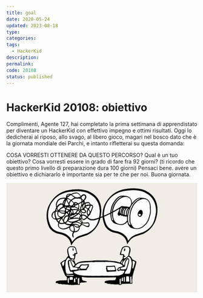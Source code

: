 ```yaml
---
title: goal
date: 2020-05-24
updated: 2023-08-18
type: 
categories: 
tags:
  - HackerKid
description: 
permalink: 
code: 20108
status: published
---
```

# HackerKid 20108: obiettivo

Complimenti, Agente 127, hai completato la prima settimana di apprendistato per diventare un HackerKid con effettivo impegno e ottimi risultati.
Oggi lo dedicherai al riposo, allo svago, al libero gioco, magari nel bosco dato che è la giornata mondiale dei Parchi, e intanto rifletterai su questa domanda:

COSA VORRESTI OTTENERE DA QUESTO PERCORSO? Qual è un tuo obiettivo? Cosa vorresti essere in grado di fare fra 92 giorni?
(ti ricordo che questo primo livello di preparazione dura 100 giorni)
Pensaci bene. avere un obiettivo e dichiararlo è importante sia per te che per noi.
Buona giornata.

![](../../../assets/img/hackerkid/life-goal.jpg)
